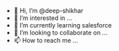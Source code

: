 - 👋 Hi, I’m @deep-shikhar
- 👀 I’m interested in ...
- 🌱 I’m currently learning salesforce
- 💞️ I’m looking to collaborate on ...
- 📫 How to reach me ...

<!---
deep-shikhar/deep-shikhar is a ✨ special ✨ repository because its `README.md` (this file) appears on your GitHub profile.
You can click the Preview link to take a look at your changes.
--->
